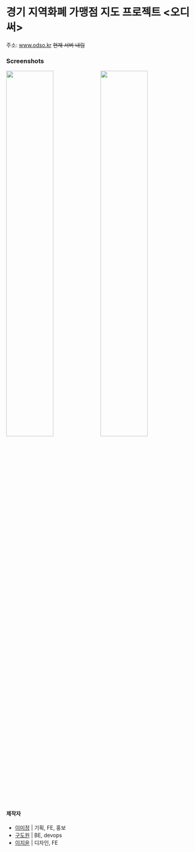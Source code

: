 # 경기 지역화폐 가맹점 지도 프로젝트 <오디써>
주소: www.odso.kr ~~현재 서버 내림~~

### Screenshots
<img src="https://user-images.githubusercontent.com/50175809/92077004-8d80fd00-edf6-11ea-9b04-24aab8d9b98f.png" width="50%"><img src="https://user-images.githubusercontent.com/50175809/92077003-8d80fd00-edf6-11ea-95f1-eea301448c83.png" width="50%">
#### 제작자
- [이미정](https://github.com/majung2) | 기획, FE, 홍보
- [구도원](https://github.com/cozaro) | BE, devops
- [이지윤](https://www.instagram.com/ji.foto) | 디자인, FE
